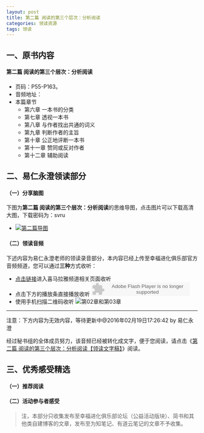 ```yaml
---
layout: post
title: 第二篇 阅读的第三个层次：分析阅读
categories: 领读资源
tags: 领读
---
```


## 一、原书内容

#### 第二篇 阅读的第三个层次：分析阅读

- 页码：P55-P163。
- 音频地址：
- 本篇章节
	- 第六章 一本书的分类
	- 第七章 透视一本书
	- 第八章 与作者找出共通的词义
	- 第九章 判断作者的主旨
	- 第十章 公正地评断一本书
	- 第十一章 赞同或反对作者
	- 第十二章 辅助阅读

## 二、易仁永澄领读部分

#### （一）分享脑图

下图为**第二篇 阅读的第三个层次：分析阅读**的思维导图，点击图片可以下载高清大图，下载密码为：svru

- [![第二篇导图](http://77fm42.com1.z0.glb.clouddn.com/htrab-nt-p02small.jpg)](http://pan.baidu.com/s/1jHfhL4a)

#### （二）领读音频

下述内容为易仁永澄老师的领读录音部分，本内容已经上传至幸福进化俱乐部官方音频频道，您可以通过**三种**方式收听：

- [点击链接](http://www.ximalaya.com/12605301/sound/12421177)进入喜马拉雅频道相关页面收听
- 点击下方的播放条直接播放收听
	<object type="application/x-shockwave-flash" id="ximalaya_player" data="http://www.ximalaya.com/swf/sound/orange.swf?id=12421177" width="260" height="36"></object>
- 使用手机扫描二维码收听
![第02章和第03章](http://77fm42.com1.z0.glb.clouddn.com/htrab-qr-p02.png)


----

注意：下方内容为无效内容，等待更新中@2016年02月19日17:26:42 by 易仁永澄

经过秘书组的全体成员努力，该音频已经被转化成文字，便于您阅读，请点击《[第二篇 阅读的第三个层次：分析阅读【领读文字稿】](http://htrab.com/p05-text/)》阅读。

## 三、优秀感受精选

#### （一）推荐阅读



#### （二）活动参与者感受

> 注，本部分只收集发布至幸福进化俱乐部论坛（公益活动版块）、简书和其他类自建博客的文章，发布至为知笔记、有道云笔记的文章不予收集。


